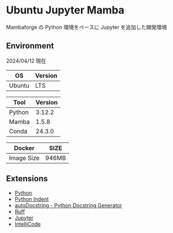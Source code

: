 # Ubuntu Jupyter Mamba

Mambaforge の Python 環境をベースに Jupyter を追加した開発環境

## Environment

2024/04/12 現在

| OS | Version |
|----|---------|
| Ubuntu | LTS | 

| Tool | Version |
|------|---------|
| Python | 3.12.2 |
| Mamba | 1.5.8 |
| Conda | 24.3.0 |

| Docker | SIZE |
|--------|------|
| Image Size | 946MB | 

## Extensions

- [Python](https://marketplace.visualstudio.com/items?itemName=ms-python.python)
- [Python Indent](https://marketplace.visualstudio.com/items?itemName=KevinRose.vsc-python-indent)
- [autoDocstring - Python Docstring Generator](https://marketplace.visualstudio.com/items?itemName=njpwerner.autodocstring)
- [Ruff](https://marketplace.visualstudio.com/items?itemName=charliermarsh.ruff)
- [Jupyter](https://marketplace.visualstudio.com/items?itemName=ms-toolsai.jupyter)
- [IntelliCode](https://marketplace.visualstudio.com/items?itemName=VisualStudioExptTeam.vscodeintellicode)
